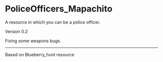 # PoliceOfficers_Mapachito

A resource in which you can be a police officer.

Version 0.2

Fixing some weapons bugs.

----------------------------------------------------
Based on Blueberry_hunt resource
